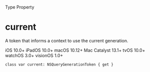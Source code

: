 Type Property

# current

A token that informs a context to use the current generation.

iOS 10.0+  iPadOS 10.0+  macOS 10.12+  Mac Catalyst 13.1+  tvOS 10.0+  watchOS
3.0+  visionOS 1.0+

    
    
    class var current: NSQueryGenerationToken { get }

